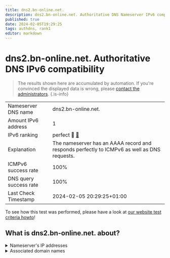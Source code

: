 ```yaml
---
title: dns2.bn-online.net.
description: dns2.bn-online.net. Authoritative DNS Nameserver IPv6 compatibility
published: true
date: 2024-02-05T19:29:25
tags: authdns, rank1
editor: markdown
---
```


# dns2.bn-online.net. Authoritative DNS IPv6 compatibility

> The results shown here are accumulated by automation. If you're convinced the displayed data is wrong, please [contact the administrators](/howto/chat). 
{.is-info}




|   |   |
| - | - |
| Nameserver DNS name | dns2.bn-online.net.
| Amount IPv6 address | 1
| IPv6 ranking | perfect :1st_place_medal: [🔗](/howto/ranking) |
| Explanation | The nameserver has an AAAA record and responds perfectly to ICMPv6 as well as DNS requests. |
| ICMPv6 success rate | 100%|
| DNS query success rate | 100% |
| Last Check Timestamp | 2024-02-05 20:29:25+01:00 |

To see how this test was performed, please have a look at [our website test criteria howto](/howto/testcriteria/authdns)!


## What is dns2.bn-online.net. about?




<details>
<summary>Nameserver's IP addresses</summary>

2a02:b30:301:100::35

</details>



<details>
<summary>Associated domain names</summary>

www.bmel.de

</details>
